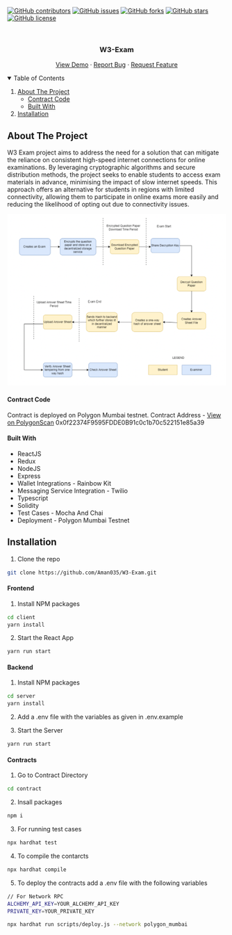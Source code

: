 [![GitHub contributors](https://img.shields.io/github/contributors/Aman035/W3-Exam?style=for-the-badge)](https://github.com/Aman035/W3-Exam/contributors)
[![GitHub issues](https://img.shields.io/github/issues/Aman035/W3-Exam?style=for-the-badge)](https://github.com/Aman035/W3-Exam/issues)
[![GitHub forks](https://img.shields.io/github/forks/Aman035/W3-Exam?style=for-the-badge)](https://github.com/Aman035/W3-Exam/network)
[![GitHub stars](https://img.shields.io/github/stars/Aman035/W3-Exam?style=for-the-badge)](https://github.com/Aman035/W3-Exam/stargazers)
[![GitHub license](https://img.shields.io/github/license/Aman035/W3-Exam?style=for-the-badge)](https://github.com/Aman035/W3-Exam/blob/main/LICENSE)

<!-- PROJECT LOGO -->
<br />
<p align="center">
    <!-- <img src="images/logo.png" alt="Logo" width="80" height="80"> -->
  <h3 align="center">W3-Exam</h3>
  <p align="center">
    <a href="https://w3exam.netlify.app">View Demo</a>
    ·
    <a href="https://github.com/Aman035/W3-Exam/issues">Report Bug</a>
    ·
    <a href="https://github.com/Aman035/W3-Exam/issues">Request Feature</a>
  </p>
</p>

<!-- TABLE OF CONTENTS -->
<details open="open">
  <summary>Table of Contents</summary>
  <ol>
    <li>
      <a href="#about-the-project">About The Project</a>
      <ul>
        <li><a href="#contract-code">Contract Code</a></li>
        <li><a href="#built-with">Built With</a></li>
      </ul>
    </li>
    <li><a href="#installation">Installation</a></li>
  </ol>
</details>

<!-- ABOUT THE PROJECT -->

## About The Project

W3 Exam project aims to address the need for a
solution that can mitigate the reliance on consistent high-speed internet connections for online examinations. By
leveraging cryptographic algorithms and secure distribution methods, the project seeks to
enable students to access exam materials in advance, minimising the impact of slow internet
speeds. This approach offers an alternative for students in regions with limited connectivity,
allowing them to participate in online exams more easily and reducing the likelihood of
opting out due to connectivity issues.

<p align="center">
<img src="assets\flow.png"/>
</p>

#### Contract Code

Contract is deployed on Polygon Mumbai testnet.
Contract Address - [View on PolygonScan](https://mumbai.polygonscan.com/address/0x0f22374F9595FDDE0B91c0c1b70c522151e85a39)
0x0f22374F9595FDDE0B91c0c1b70c522151e85a39

#### Built With

- ReactJS
- Redux
- NodeJS
- Express
- Wallet Integrations - Rainbow Kit
- Messaging Service Integration - Twilio
- Typescript
- Solidity
- Test Cases - Mocha And Chai
- Deployment - Polygon Mumbai Testnet

## Installation

1. Clone the repo

```sh
git clone https://github.com/Aman035/W3-Exam.git
```

#### Frontend

1. Install NPM packages

```sh
cd client
yarn install
```

2. Start the React App

```sh
yarn run start
```

#### Backend

1. Install NPM packages

```sh
cd server
yarn install
```

2. Add a .env file with the variables as given in .env.example

3. Start the Server

```sh
yarn run start
```

#### Contracts

1. Go to Contract Directory

```sh
cd contract
```

2. Insall packages

```sh
npm i
```

3. For running test cases

```sh
npx hardhat test
```

4. To compile the contarcts

```sh
npx hardhat compile
```

5. To deploy the contracts add a .env file with the following variables

```sh
// For Network RPC
ALCHEMY_API_KEY=YOUR_ALCHEMY_API_KEY
PRIVATE_KEY=YOUR_PRIVATE_KEY
```

```sh
npx hardhat run scripts/deploy.js --network polygon_mumbai
```
